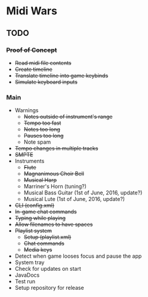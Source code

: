 # Midi Wars

## TODO

### ~~Proof of Concept~~
* ~~Read midi file contents~~
* ~~Create timeline~~
* ~~Translate timeline into game keybinds~~
* ~~Simulate keyboard inputs~~

### Main
* Warnings
  * ~~Notes outside of instrument's range~~
  * ~~Tempo too fast~~
  * ~~Notes too long~~
  * ~~Pauses too long~~
  * Note spam
* ~~Tempo changes in multiple tracks~~
* ~~SMPTE~~
* Instruments
  * ~~Flute~~
  * ~~Magnanimous Choir Bell~~
  * ~~Musical Harp~~
  * Marriner's Horn (tuning?)
  * Musical Bass Guitar (1st of June, 2016, update?)
  * Musical Lute (1st of June, 2016, update?)
* ~~CLI (config.xml)~~
* ~~In-game chat commands~~
* ~~Typing while playing~~
* ~~Allow filenames to have spaces~~
* ~~Playlist system~~
  * ~~Setup (playlist.xml)~~
  * ~~Chat commands~~
  * ~~Media keys~~
* Detect when game looses focus and pause the app
* System tray
* Check for updates on start
* JavaDocs
* Test run
* Setup repository for release
